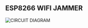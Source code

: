 ## ESP8266 WIFI JAMMER


![CIRCUIT DIAGRAM](https://github.com/user-attachments/assets/298c1e5a-6715-49fa-8a94-0a8e7f1d64c2)
